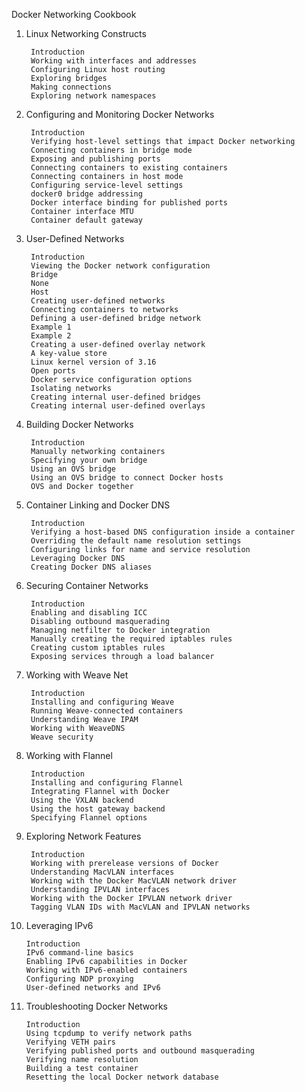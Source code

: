 Docker Networking Cookbook

1. Linux Networking Constructs
     
        Introduction
        Working with interfaces and addresses
        Configuring Linux host routing
        Exploring bridges
        Making connections
        Exploring network namespaces
       
         
2. Configuring and Monitoring Docker Networks
     
        Introduction
        Verifying host-level settings that impact Docker networking
        Connecting containers in bridge mode
        Exposing and publishing ports
        Connecting containers to existing containers
        Connecting containers in host mode
        Configuring service-level settings
        docker0 bridge addressing
        Docker interface binding for published ports
        Container interface MTU
        Container default gateway

3. User-Defined Networks
     
        Introduction
        Viewing the Docker network configuration
        Bridge
        None
        Host
        Creating user-defined networks
        Connecting containers to networks
        Defining a user-defined bridge network
        Example 1
        Example 2
        Creating a user-defined overlay network
        A key-value store
        Linux kernel version of 3.16
        Open ports
        Docker service configuration options
        Isolating networks
        Creating internal user-defined bridges
        Creating internal user-defined overlays


4. Building Docker Networks
     
        Introduction
        Manually networking containers
        Specifying your own bridge
        Using an OVS bridge
        Using an OVS bridge to connect Docker hosts
        OVS and Docker together
     
       
         
5. Container Linking and Docker DNS
     
        Introduction
        Verifying a host-based DNS configuration inside a container
        Overriding the default name resolution settings
        Configuring links for name and service resolution
        Leveraging Docker DNS
        Creating Docker DNS aliases
         
6. Securing Container Networks
     
        Introduction
        Enabling and disabling ICC
        Disabling outbound masquerading
        Managing netfilter to Docker integration
        Manually creating the required iptables rules
        Creating custom iptables rules
        Exposing services through a load balancer
     
       
         
7. Working with Weave Net
     
        Introduction
        Installing and configuring Weave
        Running Weave-connected containers
        Understanding Weave IPAM
        Working with WeaveDNS
        Weave security
     
       
         
8. Working with Flannel
     
        Introduction
        Installing and configuring Flannel
        Integrating Flannel with Docker
        Using the VXLAN backend
        Using the host gateway backend
        Specifying Flannel options
     
       
         
9. Exploring Network Features
     
        Introduction
        Working with prerelease versions of Docker
        Understanding MacVLAN interfaces
        Working with the Docker MacVLAN network driver
        Understanding IPVLAN interfaces
        Working with the Docker IPVLAN network driver
        Tagging VLAN IDs with MacVLAN and IPVLAN networks
     
       
         
10. Leveraging IPv6
     
        Introduction
        IPv6 command-line basics
        Enabling IPv6 capabilities in Docker
        Working with IPv6-enabled containers
        Configuring NDP proxying
        User-defined networks and IPv6
     
       
         
11. Troubleshooting Docker Networks
     
        Introduction
        Using tcpdump to verify network paths
        Verifying VETH pairs
        Verifying published ports and outbound masquerading
        Verifying name resolution
        Building a test container
        Resetting the local Docker network database
     
       
         